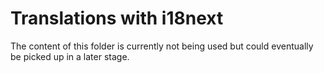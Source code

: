 # Translations with i18next

The content of this folder is currently not being used but could eventually be picked up in a later stage.
